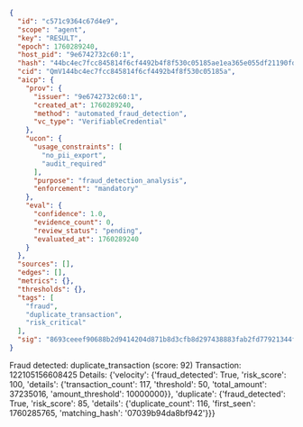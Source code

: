 ```json
{
  "id": "c571c9364c67d4e9",
  "scope": "agent",
  "key": "RESULT",
  "epoch": 1760289240,
  "host_pid": "9e6742732c60:1",
  "hash": "44bc4ec7fcc845814f6cf4492b4f8f530c05185ae1ea365e055df21190fde336",
  "cid": "QmV144bc4ec7fcc845814f6cf4492b4f8f530c05185a",
  "aicp": {
    "prov": {
      "issuer": "9e6742732c60:1",
      "created_at": 1760289240,
      "method": "automated_fraud_detection",
      "vc_type": "VerifiableCredential"
    },
    "ucon": {
      "usage_constraints": [
        "no_pii_export",
        "audit_required"
      ],
      "purpose": "fraud_detection_analysis",
      "enforcement": "mandatory"
    },
    "eval": {
      "confidence": 1.0,
      "evidence_count": 0,
      "review_status": "pending",
      "evaluated_at": 1760289240
    }
  },
  "sources": [],
  "edges": [],
  "metrics": {},
  "thresholds": {},
  "tags": [
    "fraud",
    "duplicate_transaction",
    "risk_critical"
  ],
  "sig": "8693ceeef90688b2d9414204d871b8d3cfb8d297438883fab2fd77921344fa21"
}
```

Fraud detected: duplicate_transaction (score: 92)
Transaction: 122105156608425
Details: {'velocity': {'fraud_detected': True, 'risk_score': 100, 'details': {'transaction_count': 117, 'threshold': 50, 'total_amount': 37235016, 'amount_threshold': 10000000}}, 'duplicate': {'fraud_detected': True, 'risk_score': 85, 'details': {'duplicate_count': 116, 'first_seen': 1760285765, 'matching_hash': '07039b94da8bf942'}}}
